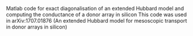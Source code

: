 Matlab code for exact diagonalisation of an extended Hubbard model and computing the conductance of a donor array in silicon
This code was used in arXiv:1707.01876 (An extended Hubbard model for mesoscopic transport in donor arrays in silicon)
